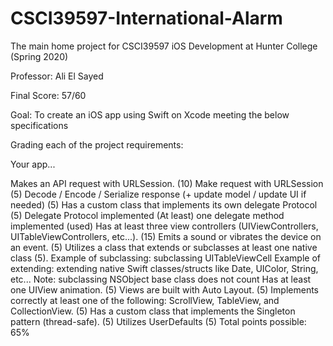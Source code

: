 # CSCI39597-International-Alarm

The main home project for CSCI39597 iOS Development at Hunter College (Spring 2020)

Professor: Ali El Sayed

Final Score: 57/60

Goal: To create an iOS app using Swift on Xcode meeting the below specifications 

Grading each of the project requirements:

Your app...



Makes an API request with URLSession. (10)
Make request with URLSession (5)
Decode / Encode / Serialize response (+ update model / update UI if needed) (5)
Has a custom class that implements its own delegate Protocol (5)
Delegate Protocol implemented 
(At least) one delegate method implemented (used)
Has at least three view controllers (UIViewControllers, UITableViewControllers, etc...). (15)
Emits a sound or vibrates the device on an event. (5)
Utilizes a class that extends or subclasses at least one native class (5).
Example of subclassing: subclassing UITableViewCell
Example of extending: extending native Swift classes/structs like Date, UIColor, String, etc...
Note: subclassing NSObject base class does not count
Has at least one UIView animation. (5)
Views are built with Auto Layout. (5)
Implements correctly at least one of the following: ScrollView, TableView, and CollectionView. (5)
Has a custom class that implements the Singleton pattern (thread-safe). (5)
Utilizes UserDefaults (5)
Total points possible: 65%
